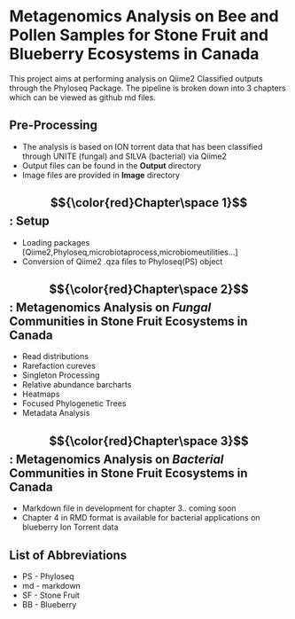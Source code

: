 # Metagenomics Analysis on Bee and Pollen Samples for Stone Fruit and Blueberry Ecosystems in Canada

This project aims at performing analysis on Qiime2 Classified outputs through the Phyloseq Package.
The pipeline is broken down into 3 chapters which can be viewed as github md files.

## Pre-Processing
- The analysis is based on ION torrent data that has been classified through UNITE (fungal) and SILVA (bacterial) via Qiime2
- Output files can be found in the **Output** directory 
- Image files are provided in **Image** directory 

## $${\color{red}Chapter\space 1}$$ : Setup
- Loading packages [Qiime2,Phyloseq,microbiotaprocess,microbiomeutilities...]
- Conversion of Qiime2 .qza files to Phyloseq(PS) object 

## $${\color{red}Chapter\space 2}$$ : Metagenomics Analysis on *Fungal* Communities in Stone Fruit Ecosystems in Canada
- Read distributions
- Rarefaction cureves
- Singleton Processing
- Relative abundance barcharts
- Heatmaps
- Focused Phylogenetic Trees
- Metadata Analysis

## $${\color{red}Chapter\space 3}$$ : Metagenomics Analysis on *Bacterial* Communities in Stone Fruit Ecosystems in Canada 
- Markdown file in development for chapter 3.. coming soon
- Chapter 4 in RMD format is available for bacterial applications on blueberry Ion Torrent data 

## List of Abbreviations
- PS - Phyloseq
- md - markdown
- SF - Stone Fruit
- BB - Blueberry
